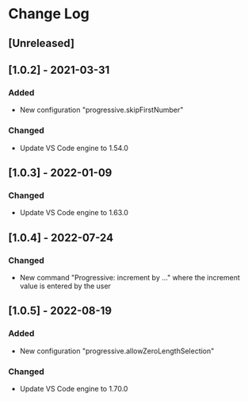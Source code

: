 # Change Log

## [Unreleased]

## [1.0.2] - 2021-03-31
### Added
- New configuration "progressive.skipFirstNumber"
### Changed
- Update VS Code engine to 1.54.0

## [1.0.3] - 2022-01-09
### Changed
- Update VS Code engine to 1.63.0

## [1.0.4] - 2022-07-24
### Changed
- New command "Progressive: increment by ..." where the increment value is entered by the user

## [1.0.5] - 2022-08-19
### Added
- New configuration "progressive.allowZeroLengthSelection"
### Changed
- Update VS Code engine to 1.70.0
